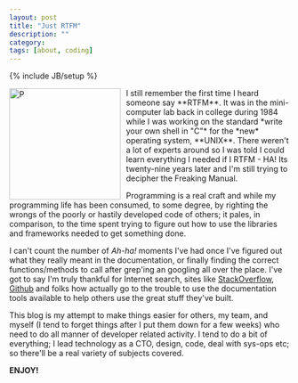 ```yaml
---
layout: post
title: "Just RTFM"
description: ""
category: 
tags: [about, coding]
---
```

{% include JB/setup %}

<div style="float: left; margin-right: 10px;"><img src="http://upload.wikimedia.org/wikipedia/commons/e/ee/Pdp-11-40.jpg" alt="P" style="width: 200px;"/></div>
I still remember the first time I heard someone say **RTFM**. It was in the mini-computer lab back in college during 1984 
while I was working on the standard *write your own shell in "C"*  for the *new* operating system, **UNIX**. There weren't
a lot of experts around so I was told I could learn everything I needed if I RTFM - HA! Its twenty-nine years later and I'm still trying 
to decipher the Freaking Manual.

Programming is a real craft and while my programming life has been consumed, to some degree, by righting the wrongs of the poorly 
or hastily developed code of others; it pales, in comparison, to the time spent trying to figure out how to use the libraries and 
frameworks needed to get something done.

I can't count the number of *Ah-ha!* moments I've had once I've figured out what they really meant in the
documentation, or finally finding the correct functions/methods to call after grep'ing an googling all over the
place. I've got to say I'm truly thankful for Internet search, sites like [StackOverflow](http://stackoverflow.com),
[Github](http://github.com) and folks how actually go to the trouble to use the documentation tools available to help others
use the great stuff they've built.

This blog is my attempt to make things easier for others, my team, and myself (I tend to forget things after I put them down for
a few weeks) who need to do all manner of developer related activity. I tend to do a bit of everything; I lead technology as a CTO,
design, code, deal with sys-ops etc; so there'll be a real variety of subjects covered.

**ENJOY!**

